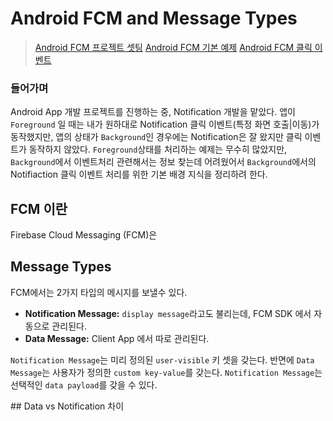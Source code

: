 # Android FCM and Message Types
> [Android FCM 프로젝트 셋팅]()
> [Android FCM 기본 예제]()
> [Android FCM 클릭 이벤트]()

### 들어가며
Android App 개발 프로젝트를 진행하는 중, Notification 개발을 맡았다. 앱이 `Foreground` 일 때는 내가 원하대로 Notification 클릭 이벤트(특정 화면 호출|이동)가 동작했지만, 앱의 상태가 `Background`인 경우에는 Notification은 잘 왔지만 클릭 이벤트가 동작하지 않았다. `Foreground`상태를 처리하는 예제는 무수히 많았지만, `Background`에서 이벤트처리 관련해서는 정보 찾는데 어려웠어서 `Background`에서의 Notifiaction 클릭 이벤트 처리를 위한 기본 배경 지식을 정리하려 한다. 


## FCM 이란
<p>

Firebase Cloud Messaging (FCM)은 </br>

</p>

## Message Types
<p>

FCM에서는 2가지 타입의 메시지를 보낼수 있다.
 - <strong>Notification Message:</strong>  `display message`라고도 불리는데, FCM SDK 에서 자동으로 관리된다.
 - <strong>Data Message:</strong> Client App 에서 따로 관리된다.

</p>
<p>

`Notification Message`는 미리 정의된 `user-visible` 키 셋을 갖는다. 반면에 `Data Message`는 사용자가 정의한 `custom key-value`를 갖는다. `Notification Message`는 선택적인 `data payload`를 갖을 수 있다. 

</p>
## Data vs Notification 차이
